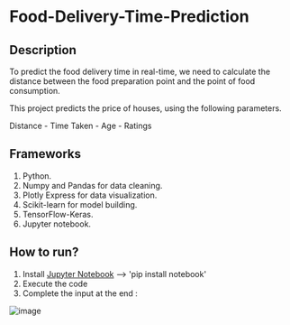 # Food-Delivery-Time-Prediction

## Description

To predict the food delivery time in real-time, we need to calculate the distance between the food preparation point and the point of food consumption.

This project predicts the price of houses, using the following parameters.

Distance - Time Taken - Age - Ratings


## Frameworks
1. Python.
2. Numpy and Pandas for data cleaning.
3. Plotly Express for data visualization.
4. Scikit-learn for model building.
5. TensorFlow-Keras.
6. Jupyter notebook.

## How to run?

1. Install [Jupyter Notebook](https://jupyter.org/install) --> 'pip install notebook'
2. Execute the code
3. Complete the input at the end :

![image](https://user-images.githubusercontent.com/69000194/225796401-765d8556-66c9-4137-9eff-f93e2af40de1.png)
